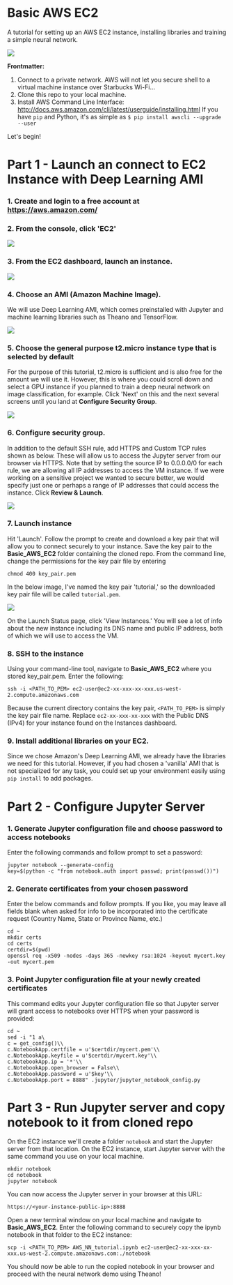 # Basic AWS EC2
A tutorial for setting up an AWS EC2 instance, installing libraries and training a simple neural network.

![](img/1_index.png )

**Frontmatter:** 
  1. Connect to a private network. AWS will not let you secure shell to a virtual machine instance over Starbucks Wi-Fi...
  2. Clone this repo to your local machine.
  3. Install AWS Command Line Interface: http://docs.aws.amazon.com/cli/latest/userguide/installing.html
     If you have `pip` and Python, it's as simple as `$ pip install awscli --upgrade --user`

Let's begin!

# Part 1 - Launch an connect to EC2 Instance with Deep Learning AMI

### 1. Create and login to a free account at https://aws.amazon.com/
### 2. From the console, click 'EC2'

![](img/2_aws_console.png)

### 3. From the EC2 dashboard, launch an instance.

![](img/3_launch.png)

### 4. Choose an AMI (Amazon Machine Image).
We will use Deep Learning AMI, which comes preinstalled with Jupyter and machine learning libraries such as Theano and TensorFlow.

![](img/4_choose_ami.png)

### 5. Choose the general purpose t2.micro instance type that is selected by default
For the purpose of this tutorial, t2.micro is sufficient and is also free for the amount we will use it. However, this is where you could scroll down and select a GPU instance if you planned to train a deep neural network on image classification, for example. Click 'Next' on this and the next several screens until you land at **Configure Security Group**.

![](img/5_instance_type.png)

### 6. Configure security group.
In addition to the default SSH rule, add HTTPS and Custom TCP rules shown as below. These will allow us to access the Jupyter server from our browser via HTTPS. Note that by setting the source IP to 0.0.0.0/0 for each rule, we are allowing all IP addresses to access the VM instance. If we were working on a sensitive project we wanted to secure better, we would specify just one or perhaps a range of IP addresses that could access the instance. Click **Review & Launch**.

![](img/6_sec_group.png)

### 7. Launch instance
Hit 'Launch'. Follow the prompt to create and download a key pair that will allow you to connect securely to your instance. Save the key pair to the **Basic_AWS_EC2** folder containing the cloned repo. From the command line, change the permissions for the key pair file by entering
```
chmod 400 key_pair.pem
```
In the below image, I've named the key pair 'tutorial,' so the downloaded key pair file will be called `tutorial.pem`.

![](img/7_key_pair.png)

On the Launch Status page, click 'View Instances.' You will see a lot of info about the new instance including its DNS name and public IP address, both of which we will use to access the VM.

### 8. SSH to the instance
Using your command-line tool, navigate to **Basic_AWS_EC2** where you stored key_pair.pem. Enter the following:

`ssh -i <PATH_TO_PEM> ec2-user@ec2-xx-xxx-xx-xxx.us-west-2.compute.amazonaws.com`

Because the current directory contains the key pair, `<PATH_TO_PEM>` is simply the key pair file name. Replace `ec2-xx-xxx-xx-xxx` with the Public DNS (IPv4) for your instance found on the Instances dashboard.

### 9. Install additional libraries on your EC2.
Since we chose Amazon's Deep Learning AMI, we already have the libraries we need for this tutorial. However, if you had chosen a 'vanilla' AMI that is not specialized for any task, you could set up your environment easily using `pip install` to add packages.

# Part 2 - Configure Jupyter Server

### 1. Generate Jupyter configuration file and choose password to access notebooks
Enter the following commands and follow prompt to set a password:

```
jupyter notebook --generate-config
key=$(python -c "from notebook.auth import passwd; print(passwd())")
```

### 2. Generate certificates from your chosen password
Enter the below commands and follow prompts. If you like, you may leave all fields blank when asked for info to be incorporated into the certificate request (Country Name, State or Province Name, etc.)

```
cd ~
mkdir certs
cd certs
certdir=$(pwd)
openssl req -x509 -nodes -days 365 -newkey rsa:1024 -keyout mycert.key -out mycert.pem
```

### 3. Point Jupyter configuration file at your newly created certificates
This command edits your Jupyter configuration file so that Jupyter server will grant access to notebooks over HTTPS when your password is provided:
```
cd ~
sed -i "1 a\
c = get_config()\\
c.NotebookApp.certfile = u'$certdir/mycert.pem'\\
c.NotebookApp.keyfile = u'$certdir/mycert.key'\\
c.NotebookApp.ip = '*'\\
c.NotebookApp.open_browser = False\\
c.NotebookApp.password = u'$key'\\
c.NotebookApp.port = 8888" .jupyter/jupyter_notebook_config.py
```
# Part 3 - Run Jupyter server and copy notebook to it from cloned repo
On the EC2 instance we'll create a folder `notebook` and start the Jupyter server from that location. On the EC2 instance, start Jupyter server with the same command you use on your local machine.

```
mkdir notebook
cd notebook
jupyter notebook
```
You can now access the Jupyter server in your browser at this URL:

```
https://<your-instance-public-ip>:8888
```
Open a new terminal window on your local machine and navigate to **Basic_AWS_EC2**. Enter the following command to securely copy the ipynb notebook in that folder to the EC2 instance:

```
scp -i <PATH_TO_PEM> AWS_NN_tutorial.ipynb ec2-user@ec2-xx-xxx-xx-xxx.us-west-2.compute.amazonaws.com:./notebook
```
You should now be able to run the copied notebook in your browser and proceed with the neural network demo using Theano!
